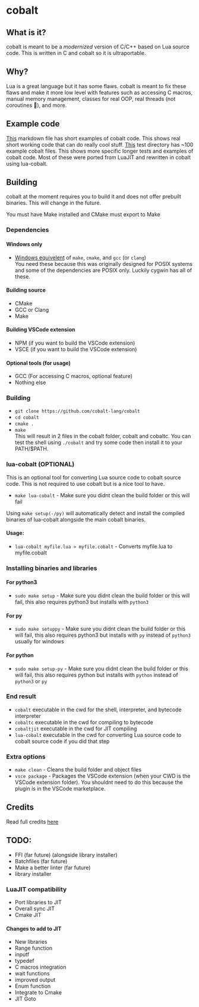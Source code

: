 # cobalt
## What is it?
cobalt is meant to be a *modernized* version of C/C++ based on Lua source code. This is written in C and cobalt so it is ultraportable.
## Why?
Lua is a great language but it has some flaws. cobalt is meant to fix these flaws and make it more low level with features such
as accessing C macros, manual memory management, classes for real OOP, real threads (not coroutines 🤮), and more.
## Example code
[This](/Examples.md) markdown file has short examples of cobalt code. This shows real short working code that can do really cool stuff.
[This](/cobalt-1.0.0-tests) test directory has ~100 example cobalt files. This shows more specific longer tests and examples of cobalt code. Most of these were ported from LuaJIT and 
rewritten in cobalt using lua-cobalt.
## Building
cobalt at the moment requires you to build it and does not offer prebuilt binaries. This will change in the future.

You must have Make installed and CMake must export to Make
### Dependencies
#### Windows only
- [Windows equivelent](https://www.cygwin.com) of `make`, `cmake`, and `gcc` (or `clang`) <br>
You need these because this was originally designed for POSIX systems and some of the dependencies are POSIX only. Luckily cygwin has all of these.
#### Building source
- CMake
- GCC or Clang
- Make
#### Building VSCode extension
- NPM (if you want to build the VSCode extension)
- VSCE (if you want to build the VSCode extension)
#### Optional tools (for usage)
- GCC (For accessing C macros, optional feature)
- Nothing else
### Building
- `git clone https://github.com/cobalt-lang/cobalt`
- `cd cobalt`
- `cmake .`
- `make` <br>
This will result in 2 files in the cobalt folder, cobalt and cobaltc. You can test the shell using `./cobalt` and try
some code then install it to your PATH/$PATH.
### lua-cobalt (OPTIONAL)
This is an optional tool for converting Lua source code to cobalt source code. This is not required to use cobalt but is a nice tool to have.
- `make lua-cobalt` - Make sure you didnt clean the build folder or this will fail

Using `make setup(-/py)` will automatically detect and install the compiled binaries of lua-cobalt alongside the main cobalt binaries.
#### Usage:
- `lua-cobalt myfile.lua > myfile.cobalt` - Converts myfile.lua to myfile.cobalt

### Installing binaries and libraries
#### For python3
- `sudo make setup` - Make sure you didnt clean the build folder or this will fail, this also requires python3 but installs with `python3`
#### For py
- `sudo make setuppy` - Make sure you didnt clean the build folder or this will fail, this also requires python3 but installs with `py` instead of `python3` usually for windows
#### For python
- `sudo make setup-py` - Make sure you didnt clean the build folder or this will fail, this also requires python but installs with `python` instead of `python3` or `py`

### End result
- `cobalt` executable in the cwd for the shell, interpreter, and bytecode interpreter
- `cobaltc` executable in the cwd for compiling to bytecode
- `cobaltjit` executable in the cwd for JIT compiling
- `lua-cobalt` executable in the cwd for converting Lua source code to cobalt source code if you did that step

### Extra options
- `make clean` - Cleans the build folder and object files
- `vsce package` - Packages the VSCode extension (when your CWD is the VSCode extension folder). You shouldnt need to do this because the plugin is in the VSCode marketplace.
## Credits
Read full credits [here](/COPYRIGHTS.md)

## TODO:
- FFI (far future) (alongside library installer)
- Batchfiles (far future)
- Make a better linter (far future)
- library installer

### LuaJIT compatibility
- Port libraries to JIT
- Overall sync JIT
- Cmake JIT

#### Changes to add to JIT
- New libraries
- Range function
- inputf
- typedef
- C macros integration
- wait functions
- improved output
- Enum function
- Integrate to Cmake
- JIT Goto